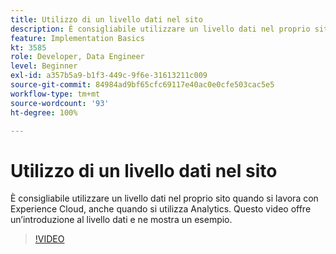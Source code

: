 ```yaml
---
title: Utilizzo di un livello dati nel sito
description: È consigliabile utilizzare un livello dati nel proprio sito quando si lavora con Experience Cloud, anche quando si utilizza Adobe Analytics. Questo video offre un’introduzione al livello dati e ne mostra un esempio.
feature: Implementation Basics
kt: 3585
role: Developer, Data Engineer
level: Beginner
exl-id: a357b5a9-b1f3-449c-9f6e-31613211c009
source-git-commit: 84984ad9bf65cfc69117e40ac0e0cfe503cac5e5
workflow-type: tm+mt
source-wordcount: '93'
ht-degree: 100%

---
```


# Utilizzo di un livello dati nel sito

È consigliabile utilizzare un livello dati nel proprio sito quando si lavora con Experience Cloud, anche quando si utilizza Analytics. Questo video offre un’introduzione al livello dati e ne mostra un esempio.

>[!VIDEO](https://video.tv.adobe.com/v/28775/?quality=12&learn=on)

